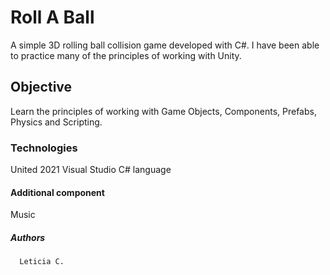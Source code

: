 # Roll A Ball

A simple 3D rolling ball collision game developed with C#. I have been able to practice many of the principles of working with Unity.

## Objective

Learn the principles of working with Game Objects, Components, Prefabs, Physics and Scripting.

### Technologies

United 2021
Visual Studio
C# language

#### Additional component
Music

##### Authors

      Leticia C.

